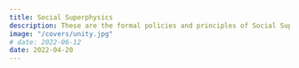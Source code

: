 ```yaml
---
title: Social Superphysics
description: These are the formal policies and principles of Social Superphysics
image: "/covers/unity.jpg"
# date: 2022-06-12
date: 2022-04-20
---
```

